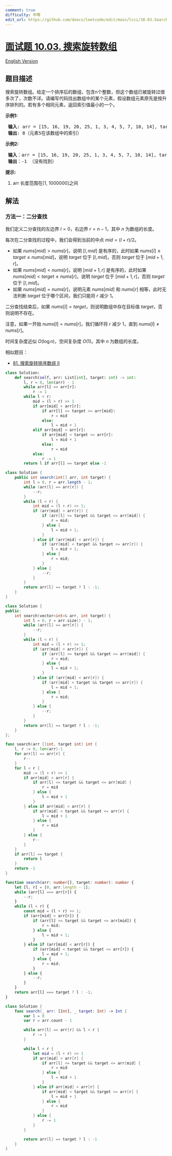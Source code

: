 ```yaml
---
comment: true
difficulty: 中等
edit_url: https://github.com/doocs/leetcode/edit/main/lcci/10.03.Search%20Rotate%20Array/README.md
---
```


# [面试题 10.03. 搜索旋转数组](https://leetcode.cn/problems/search-rotate-array-lcci)

[English Version](/lcci/10.03.Search%20Rotate%20Array/README_EN.md)

## 题目描述

<!-- 这里写题目描述 -->

<p>搜索旋转数组。给定一个排序后的数组，包含n个整数，但这个数组已被旋转过很多次了，次数不详。请编写代码找出数组中的某个元素，假设数组元素原先是按升序排列的。若有多个相同元素，返回索引值最小的一个。</p>
<p><strong>示例1:</strong></p>
<pre><strong> 输入</strong>: arr = [15, 16, 19, 20, 25, 1, 3, 4, 5, 7, 10, 14], target = 5
<strong> 输出</strong>: 8（元素5在该数组中的索引）
</pre>
<p><strong>示例2:</strong></p>
<pre><strong> 输入</strong>：arr = [15, 16, 19, 20, 25, 1, 3, 4, 5, 7, 10, 14], target = 11
<strong> 输出</strong>：-1 （没有找到）
</pre>
<p><strong>提示:</strong></p>
<ol>
	<li>arr 长度范围在[1, 1000000]之间</li>
</ol>

## 解法

### 方法一：二分查找

我们定义二分查找的左边界 $l=0$，右边界 $r=n-1$，其中 $n$ 为数组的长度。

每次在二分查找的过程中，我们会得到当前的中点 $mid=(l+r)/2$。

-   如果 $nums[mid] \gt nums[r]$，说明 $[l,mid]$ 是有序的，此时如果 $nums[l] \le target \le nums[mid]$，说明 $target$ 位于 $[l,mid]$，否则 $target$ 位于 $[mid+1,r]$。
-   如果 $nums[mid] \lt nums[r]$，说明 $[mid+1,r]$ 是有序的，此时如果 $nums[mid] \lt target \le nums[r]$，说明 $target$ 位于 $[mid+1,r]$，否则 $target$ 位于 $[l,mid]$。
-   如果 $nums[mid] = nums[r]$，说明元素 $nums[mid]$ 和 $nums[r]$ 相等，此时无法判断 $target$ 位于哪个区间，我们只能将 $r$ 减少 $1$。

二分查找结束后，如果 $nums[l] = target$，则说明数组中存在目标值 $target$，否则说明不存在。

注意，如果一开始 $nums[l] = nums[r]$，我们循环将 $r$ 减少 $1$，直到 $nums[l] \ne nums[r]$。

时间复杂度近似 $O(\log n)$，空间复杂度 $O(1)$。其中 $n$ 为数组的长度。

相似题目：

-   [81. 搜索旋转排序数组 II](https://github.com/doocs/leetcode/blob/main/solution/0000-0099/0081.Search%20in%20Rotated%20Sorted%20Array%20II/README.md)

<!-- tabs:start -->

```python
class Solution:
    def search(self, arr: List[int], target: int) -> int:
        l, r = 0, len(arr) - 1
        while arr[l] == arr[r]:
            r -= 1
        while l < r:
            mid = (l + r) >> 1
            if arr[mid] > arr[r]:
                if arr[l] <= target <= arr[mid]:
                    r = mid
                else:
                    l = mid + 1
            elif arr[mid] < arr[r]:
                if arr[mid] < target <= arr[r]:
                    l = mid + 1
                else:
                    r = mid
            else:
                r -= 1
        return l if arr[l] == target else -1
```

```java
class Solution {
    public int search(int[] arr, int target) {
        int l = 0, r = arr.length - 1;
        while (arr[l] == arr[r]) {
            --r;
        }
        while (l < r) {
            int mid = (l + r) >> 1;
            if (arr[mid] > arr[r]) {
                if (arr[l] <= target && target <= arr[mid]) {
                    r = mid;
                } else {
                    l = mid + 1;
                }
            } else if (arr[mid] < arr[r]) {
                if (arr[mid] < target && target <= arr[r]) {
                    l = mid + 1;
                } else {
                    r = mid;
                }
            } else {
                --r;
            }
        }
        return arr[l] == target ? l : -1;
    }
}
```

```cpp
class Solution {
public:
    int search(vector<int>& arr, int target) {
        int l = 0, r = arr.size() - 1;
        while (arr[l] == arr[r]) {
            --r;
        }
        while (l < r) {
            int mid = (l + r) >> 1;
            if (arr[mid] > arr[r]) {
                if (arr[l] <= target && target <= arr[mid]) {
                    r = mid;
                } else {
                    l = mid + 1;
                }
            } else if (arr[mid] < arr[r]) {
                if (arr[mid] < target && target <= arr[r]) {
                    l = mid + 1;
                } else {
                    r = mid;
                }
            } else {
                --r;
            }
        }
        return arr[l] == target ? l : -1;
    }
};
```

```go
func search(arr []int, target int) int {
	l, r := 0, len(arr)-1
	for arr[l] == arr[r] {
		r--
	}
	for l < r {
		mid := (l + r) >> 1
		if arr[mid] > arr[r] {
			if arr[l] <= target && target <= arr[mid] {
				r = mid
			} else {
				l = mid + 1
			}
		} else if arr[mid] < arr[r] {
			if arr[mid] < target && target <= arr[r] {
				l = mid + 1
			} else {
				r = mid
			}
		} else {
			r--
		}
	}
	if arr[l] == target {
		return l
	}
	return -1
}
```

```ts
function search(arr: number[], target: number): number {
    let [l, r] = [0, arr.length - 1];
    while (arr[l] === arr[r]) {
        --r;
    }
    while (l < r) {
        const mid = (l + r) >> 1;
        if (arr[mid] > arr[r]) {
            if (arr[l] <= target && target <= arr[mid]) {
                r = mid;
            } else {
                l = mid + 1;
            }
        } else if (arr[mid] < arr[r]) {
            if (arr[mid] < target && target <= arr[r]) {
                l = mid + 1;
            } else {
                r = mid;
            }
        } else {
            --r;
        }
    }
    return arr[l] === target ? l : -1;
}
```

```swift
class Solution {
    func search(_ arr: [Int], _ target: Int) -> Int {
        var l = 0
        var r = arr.count - 1

        while arr[l] == arr[r] && l < r {
            r -= 1
        }

        while l < r {
            let mid = (l + r) >> 1
            if arr[mid] > arr[r] {
                if arr[l] <= target && target <= arr[mid] {
                    r = mid
                } else {
                    l = mid + 1
                }
            } else if arr[mid] < arr[r] {
                if arr[mid] < target && target <= arr[r] {
                    l = mid + 1
                } else {
                    r = mid
                }
            } else {
                r -= 1
            }
        }

        return arr[l] == target ? l : -1
    }
}
```

<!-- tabs:end -->

<!-- end -->
